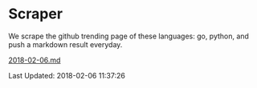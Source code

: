 # Scraper

We scrape the github trending page of these languages: go, python, and push a markdown result everyday.

[2018-02-06.md](https://github.com/borays/Scraper/blob/master/2018-02-06.md)

Last Updated: 2018-02-06 11:37:26